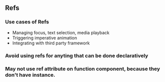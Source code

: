 ## Refs

### Use cases of Refs
- Managing focus, text selection, media playback
- Triggering imperative animation
- Integrating with third party framework

### Avoid using refs for anyting that can be done declaratively
### May not use ref attribute on function component, because they don't have instance.
